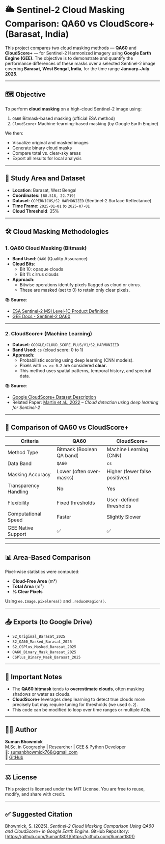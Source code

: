 # 🌥️ Sentinel-2 Cloud Masking Comparison: QA60 vs CloudScore+ (Barasat, India)

This project compares two cloud masking methods — **QA60** and **CloudScore+** — for Sentinel-2 Harmonized imagery using **Google Earth Engine (GEE)**. The objective is to demonstrate and quantify the performance differences of these masks over a selected Sentinel-2 image covering **Barasat, West Bengal, India**, for the time range **January–July 2025**.

---

## 🗺️ Objective

To perform **cloud masking** on a high-cloud Sentinel-2 image using:
1. `QA60` Bitmask-based masking (official ESA method)
2. `CloudScore+` Machine-learning-based masking (by Google Earth Engine)

We then:
- Visualize original and masked images
- Generate binary cloud masks
- Compare total vs. clear-sky areas
- Export all results for local analysis

---

## 📍 Study Area and Dataset

- **Location**: Barasat, West Bengal  
- **Coordinates**: `[88.518, 22.719]`
- **Dataset**: `COPERNICUS/S2_HARMONIZED` (Sentinel-2 Surface Reflectance)
- **Time Frame**: `2025-01-01` to `2025-07-01`
- **Cloud Threshold**: 35%

---

## 🛠️ Cloud Masking Methodologies

### 1. **QA60 Cloud Masking (Bitmask)**

- **Band Used**: `QA60` (Quality Assurance)
- **Cloud Bits**:
  - Bit 10: opaque clouds
  - Bit 11: cirrus clouds
- **Approach**:
  - Bitwise operations identify pixels flagged as cloud or cirrus.
  - These are masked (set to 0) to retain only clear pixels.

📚 **Source**:  
- [ESA Sentinel-2 MSI Level-1C Product Definition](https://sentinel.esa.int/documents/247904/685211/Sentinel-2-MSIL1C-ProductDefinition.pdf)
- [GEE Docs - Sentinel-2 QA60](https://developers.google.com/earth-engine/datasets/catalog/COPERNICUS_S2)

---

### 2. **CloudScore+ (Machine Learning)**

- **Dataset**: `GOOGLE/CLOUD_SCORE_PLUS/V1/S2_HARMONIZED`
- **Band Used**: `cs` (cloud score: 0 to 1)
- **Approach**:
  - Probabilistic scoring using deep learning (CNN models).
  - Pixels with `cs >= 0.2` are considered **clear**.
  - This method uses spatial patterns, temporal history, and spectral data.

📚 **Source**:  
- [Google CloudScore+ Dataset Description](https://developers.google.com/earth-engine/datasets/catalog/GOOGLE_CLOUD_SCORE_PLUS_V1_S2_HARMONIZED)
- Related Paper: [Martin et al., 2022](https://doi.org/10.3390/rs14174213) – *Cloud detection using deep learning for Sentinel-2*

---

## 🧮 Comparison of QA60 vs CloudScore+

| Criteria                | QA60                         | CloudScore+                    |
|------------------------|------------------------------|--------------------------------|
| Method Type            | Bitmask (Boolean QA band)    | Machine Learning (CNN)         |
| Data Band              | `QA60`                       | `cs`                           |
| Masking Accuracy       | Lower (often over-masks)     | Higher (fewer false positives) |
| Transparency Handling  | No                           | Yes                            |
| Flexibility            | Fixed thresholds             | User-defined thresholds        |
| Computational Speed    | Faster                       | Slightly Slower                |
| GEE Native Support     | ✅                            | ✅                             |

---

## 📊 Area-Based Comparison

Pixel-wise statistics were computed:

- **Cloud-Free Area** (m²)
- **Total Area** (m²)
- **% Clear Pixels**

Using `ee.Image.pixelArea()` and `.reduceRegion()`.

---

## 📤 Exports (to Google Drive)

- `S2_Original_Barasat_2025`
- `S2_QA60_Masked_Barasat_2025`
- `S2_CSPlus_Masked_Barasat_2025`
- `QA60_Binary_Mask_Barasat_2025`
- `CSPlus_Binary_Mask_Barasat_2025`

---

## 📌 Important Notes

- The **QA60 bitmask** tends to **overestimate clouds**, often masking shadows or water as clouds.
- **CloudScore+** leverages deep learning to detect true clouds more precisely but may require tuning for thresholds (we used `0.2`).
- This code can be modified to loop over time ranges or multiple AOIs.

---

## 🧑‍💻 Author

**Suman Bhowmick**  
M.Sc. in Geography | Researcher | GEE & Python Developer  
📧: sumanbhowmick768@gmail.com  
🔗 [GitHub](https://github.com/Suman1801)

---

## ⚖️ License

This project is licensed under the MIT License. You are free to reuse, modify, and share with credit.

---

## ✅ Suggested Citation

Bhowmick, S. (2025). *Sentinel-2 Cloud Masking Comparison Using QA60 and CloudScore+ in Google Earth Engine*. GitHub Repository: [https://github.com/Suman1801](https://github.com/Suman1801)

